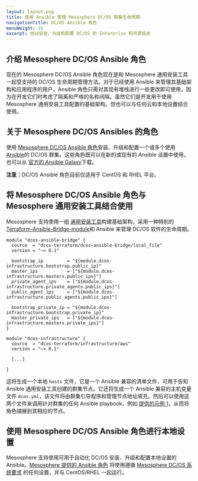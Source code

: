 ```yaml
---
layout: layout.pug
title: 使用 Ansible 管理 Mesosphere DC/OS 群集生命周期
navigationTitle: DC/OS Ansible 角色
menuWeight: 15
excerpt: 自动安装、升级和配置 DC/OS 的 Enterprise 和开源版本
---
```


## 介绍 Mesosphere DC/OS Ansible 角色

现在的 Mesosphere DC/OS Ansible 角色现在是和 Mesosphere 通用安装工具一起受支持的 DC/OS 生命周期管理方法。对于已经使用 Ansible 来管理其基础架构和应用程序的用户，Ansible 角色只需对其现有堆栈进行一些更改即可使用，因为在开发它们时考虑了隔离和严格的名称间隔。虽然它们是开发用于使用 Mesosphere 通用安装工具配置的基础架构，但也可以与任何云和本地设置结合使用。


## 关于 Mesosphere DC/OS Ansibles 的角色

使用 [Mesosphere DC/OS Ansible 角色](https://github.com/dcos/dcos-ansible)安装、升级和配置一个或多个使用 [Ansible](https://www.ansible.com/)的 DC/OS 群集。这些角色既可以在新的或现有的 Ansible 设置中使用，也可以从 [官方的 Ansible Galaxy](https://galaxy.ansible.com/dcos/dcos_ansible)下载。

<p class="message--note"><strong>注意：</strong>DC/OS Ansible 角色目前仅适用于 CentOS 和 RHEL 平台。</p>

## 将 Mesosphere DC/OS Ansible 角色与 Mesosphere 通用安装工具结合使用

Mesosphere 支持使用一组 [通用安装工具](/cn/1.12/installing/evaluation/mesosphere-supported-methods/)构建基础架构，采用一种特别的 [Terraform-Ansible-Bridge-module](https://github.com/dcos-terraform/terraform-localfile-dcos-ansible-bridge)和 Ansible 来管理 DC/OS 软件的生命周期。

```hcl
module "dcos-ansible-bridge" {
  source  = "dcos-terraform/dcos-ansible-bridge/local_file"
  version = "~> 0.1"

  bootstrap_ip         = "${module.dcos-infrastructure.bootstrap.public_ip}"
  master_ips           = ["${module.dcos-infrastructure.masters.public_ips}"]
  private_agent_ips    = ["${module.dcos-infrastructure.private_agents.public_ips}"]
  public_agent_ips     = ["${module.dcos-infrastructure.public_agents.public_ips}"]

  bootstrap_private_ip = "${module.dcos-infrastructure.bootstrap.private_ip}"
  master_private_ips   = ["${module.dcos-infrastructure.masters.private_ips}"]
}

module "dcos-infrastructure" {
  source  = "dcos-terraform/infrastructure/aws"
  version = "~> 0.1"

  [...]

}
```

这将生成一个本地 `hosts` 文件，它是一个 Ansible 兼容的清单文件，可用于告知 Ansible 通用安装工具创建的群集节点。它还将生成一个 Ansible 兼容的主机变量文件 `dcos.yml`，该文件将由群集引导程序和管理节点地址填充。然后可以使用这两个文件来调用针对群集的任何 Ansible playbook，例如 [提供的示例 1](https://github.com/dcos/dcos-ansible/blob/master/dcos.yml)，从而将角色铺展到其相应的节点。

## 使用 Mesosphere DC/OS Ansible 角色进行本地设置

Mesosphere 支持使用可用于自动化 DC/OS 安装、升级和配置本地设置的 Ansible。[Mesosphere 提供的 Ansible 角色](https://galaxy.ansible.com/dcos/dcos_ansible) 将使用遵循 [Mesosphere DC/OS 系统要求](/cn/1.12/installing/production/system-requirements/) 的任何设置，并与 CentOS/RHEL 一起运行。